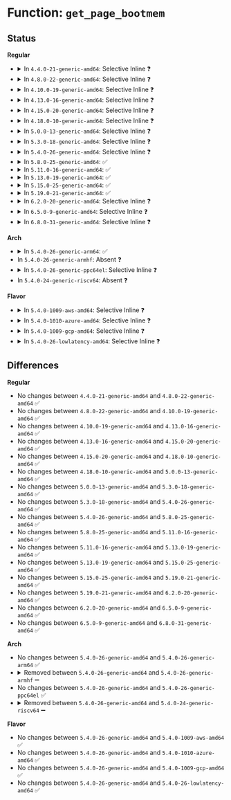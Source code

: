 # Function: <code>get_page_bootmem</code>

## Status
<b>Regular</b>
<ul>
<li>
<details>
<summary>In <code>4.4.0-21-generic-amd64</code>: Selective Inline ❓</summary>

```c
void get_page_bootmem(long unsigned int info, struct page * page, long unsigned int type)
```

```json
{
  "name": "get_page_bootmem",
  "collision_type": "Unique Global",
  "inline_type": "Selective",
  "funcs": [
    {
      "addr": 18446744071580876176,
      "name": "get_page_bootmem",
      "external": true,
      "loc": "mm/memory_hotplug.c:158",
      "file": "mm/memory_hotplug.c",
      "inline": "not declared, inlined",
      "caller_inline": [
        "mm/memory_hotplug.c:register_page_bootmem_info_node",
        "mm/memory_hotplug.c:register_page_bootmem_info_node",
        "mm/memory_hotplug.c:register_page_bootmem_info_node"
      ],
      "caller_func": [
        "arch/x86/mm/init_64.c:register_page_bootmem_memmap",
        "arch/x86/mm/init_64.c:register_page_bootmem_memmap",
        "arch/x86/mm/init_64.c:register_page_bootmem_memmap",
        "arch/x86/mm/init_64.c:register_page_bootmem_memmap",
        "arch/x86/mm/init_64.c:register_page_bootmem_memmap"
      ]
    }
  ],
  "symbols": [
    {
      "addr": 18446744071580876176,
      "name": "get_page_bootmem",
      "section": ".text",
      "bind": "STB_GLOBAL",
      "size": 28
    }
  ]
}
```
</details>
</li>
<li>
<details>
<summary>In <code>4.8.0-22-generic-amd64</code>: Selective Inline ❓</summary>

```c
void get_page_bootmem(long unsigned int info, struct page * page, long unsigned int type)
```

```json
{
  "name": "get_page_bootmem",
  "collision_type": "Unique Global",
  "inline_type": "Selective",
  "funcs": [
    {
      "addr": 18446744071595323308,
      "name": "get_page_bootmem",
      "external": true,
      "loc": "mm/memory_hotplug.c:179",
      "file": "mm/memory_hotplug.c",
      "inline": "not declared, inlined",
      "caller_inline": [
        "mm/memory_hotplug.c:register_page_bootmem_info_node",
        "mm/memory_hotplug.c:register_page_bootmem_info_node",
        "mm/memory_hotplug.c:register_page_bootmem_info_node"
      ],
      "caller_func": [
        "arch/x86/mm/init_64.c:register_page_bootmem_memmap",
        "arch/x86/mm/init_64.c:register_page_bootmem_memmap",
        "arch/x86/mm/init_64.c:register_page_bootmem_memmap",
        "arch/x86/mm/init_64.c:register_page_bootmem_memmap",
        "arch/x86/mm/init_64.c:register_page_bootmem_memmap"
      ]
    }
  ],
  "symbols": [
    {
      "addr": 18446744071581004240,
      "name": "get_page_bootmem",
      "section": ".text",
      "bind": "STB_GLOBAL",
      "size": 28
    }
  ]
}
```
</details>
</li>
<li>
<details>
<summary>In <code>4.10.0-19-generic-amd64</code>: Selective Inline ❓</summary>

```c
void get_page_bootmem(long unsigned int info, struct page * page, long unsigned int type)
```

```json
{
  "name": "get_page_bootmem",
  "collision_type": "Unique Global",
  "inline_type": "Selective",
  "funcs": [
    {
      "addr": 18446744071595571649,
      "name": "get_page_bootmem",
      "external": true,
      "loc": "mm/memory_hotplug.c:179",
      "file": "mm/memory_hotplug.c",
      "inline": "not declared, inlined",
      "caller_inline": [
        "mm/memory_hotplug.c:register_page_bootmem_info_node",
        "mm/memory_hotplug.c:register_page_bootmem_info_node"
      ],
      "caller_func": [
        "arch/x86/mm/init_64.c:register_page_bootmem_memmap",
        "arch/x86/mm/init_64.c:register_page_bootmem_memmap",
        "arch/x86/mm/init_64.c:register_page_bootmem_memmap",
        "arch/x86/mm/init_64.c:register_page_bootmem_memmap",
        "arch/x86/mm/init_64.c:register_page_bootmem_memmap"
      ]
    }
  ],
  "symbols": [
    {
      "addr": 18446744071581078176,
      "name": "get_page_bootmem",
      "section": ".text",
      "bind": "STB_GLOBAL",
      "size": 28
    }
  ]
}
```
</details>
</li>
<li>
<details>
<summary>In <code>4.13.0-16-generic-amd64</code>: Selective Inline ❓</summary>

```c
void get_page_bootmem(long unsigned int info, struct page * page, long unsigned int type)
```

```json
{
  "name": "get_page_bootmem",
  "collision_type": "Unique Global",
  "inline_type": "Selective",
  "funcs": [
    {
      "addr": 18446744071596499324,
      "name": "get_page_bootmem",
      "external": true,
      "loc": "mm/memory_hotplug.c:129",
      "file": "mm/memory_hotplug.c",
      "inline": "not declared, inlined",
      "caller_inline": [
        "mm/memory_hotplug.c:register_page_bootmem_info_node",
        "mm/memory_hotplug.c:register_page_bootmem_info_node"
      ],
      "caller_func": [
        "arch/x86/mm/init_64.c:register_page_bootmem_memmap",
        "arch/x86/mm/init_64.c:register_page_bootmem_memmap",
        "arch/x86/mm/init_64.c:register_page_bootmem_memmap",
        "arch/x86/mm/init_64.c:register_page_bootmem_memmap",
        "arch/x86/mm/init_64.c:register_page_bootmem_memmap",
        "arch/x86/mm/init_64.c:register_page_bootmem_memmap"
      ]
    }
  ],
  "symbols": [
    {
      "addr": 18446744071581125120,
      "name": "get_page_bootmem",
      "section": ".text",
      "bind": "STB_GLOBAL",
      "size": 28
    }
  ]
}
```
</details>
</li>
<li>
<details>
<summary>In <code>4.15.0-20-generic-amd64</code>: Selective Inline ❓</summary>

```c
void get_page_bootmem(long unsigned int info, struct page * page, long unsigned int type)
```

```json
{
  "name": "get_page_bootmem",
  "collision_type": "Unique Global",
  "inline_type": "Selective",
  "funcs": [
    {
      "addr": 18446744071602826695,
      "name": "get_page_bootmem",
      "external": true,
      "loc": "mm/memory_hotplug.c:137",
      "file": "mm/memory_hotplug.c",
      "inline": "not declared, inlined",
      "caller_inline": [
        "mm/memory_hotplug.c:register_page_bootmem_info_node",
        "mm/memory_hotplug.c:register_page_bootmem_info_node"
      ],
      "caller_func": [
        "arch/x86/mm/init_64.c:register_page_bootmem_memmap",
        "arch/x86/mm/init_64.c:register_page_bootmem_memmap",
        "arch/x86/mm/init_64.c:register_page_bootmem_memmap",
        "arch/x86/mm/init_64.c:register_page_bootmem_memmap",
        "arch/x86/mm/init_64.c:register_page_bootmem_memmap",
        "arch/x86/mm/init_64.c:register_page_bootmem_memmap"
      ]
    }
  ],
  "symbols": [
    {
      "addr": 18446744071581237808,
      "name": "get_page_bootmem",
      "section": ".text",
      "bind": "STB_GLOBAL",
      "size": 28
    }
  ]
}
```
</details>
</li>
<li>
<details>
<summary>In <code>4.18.0-10-generic-amd64</code>: Selective Inline ❓</summary>

```c
void get_page_bootmem(long unsigned int info, struct page * page, long unsigned int type)
```

```json
{
  "name": "get_page_bootmem",
  "collision_type": "Unique Global",
  "inline_type": "Selective",
  "funcs": [
    {
      "addr": 18446744071603000069,
      "name": "get_page_bootmem",
      "external": true,
      "loc": "mm/memory_hotplug.c:137",
      "file": "mm/memory_hotplug.c",
      "inline": "not declared, inlined",
      "caller_inline": [
        "mm/memory_hotplug.c:register_page_bootmem_info_node",
        "mm/memory_hotplug.c:register_page_bootmem_info_node"
      ],
      "caller_func": [
        "arch/x86/mm/init_64.c:register_page_bootmem_memmap",
        "arch/x86/mm/init_64.c:register_page_bootmem_memmap",
        "arch/x86/mm/init_64.c:register_page_bootmem_memmap",
        "arch/x86/mm/init_64.c:register_page_bootmem_memmap",
        "arch/x86/mm/init_64.c:register_page_bootmem_memmap",
        "arch/x86/mm/init_64.c:register_page_bootmem_memmap"
      ]
    }
  ],
  "symbols": [
    {
      "addr": 18446744071581383776,
      "name": "get_page_bootmem",
      "section": ".text",
      "bind": "STB_GLOBAL",
      "size": 28
    }
  ]
}
```
</details>
</li>
<li>
<details>
<summary>In <code>5.0.0-13-generic-amd64</code>: Selective Inline ❓</summary>

```c
void get_page_bootmem(long unsigned int info, struct page * page, long unsigned int type)
```

```json
{
  "name": "get_page_bootmem",
  "collision_type": "Unique Global",
  "inline_type": "Selective",
  "funcs": [
    {
      "addr": 18446744071604798890,
      "name": "get_page_bootmem",
      "external": true,
      "loc": "mm/memory_hotplug.c:137",
      "file": "mm/memory_hotplug.c",
      "inline": "not declared, inlined",
      "caller_inline": [
        "mm/memory_hotplug.c:register_page_bootmem_info_node",
        "mm/memory_hotplug.c:register_page_bootmem_info_node"
      ],
      "caller_func": [
        "arch/x86/mm/init_64.c:register_page_bootmem_memmap",
        "arch/x86/mm/init_64.c:register_page_bootmem_memmap",
        "arch/x86/mm/init_64.c:register_page_bootmem_memmap",
        "arch/x86/mm/init_64.c:register_page_bootmem_memmap",
        "arch/x86/mm/init_64.c:register_page_bootmem_memmap",
        "arch/x86/mm/init_64.c:register_page_bootmem_memmap"
      ]
    }
  ],
  "symbols": [
    {
      "addr": 18446744071581468000,
      "name": "get_page_bootmem",
      "section": ".text",
      "bind": "STB_GLOBAL",
      "size": 28
    }
  ]
}
```
</details>
</li>
<li>
<details>
<summary>In <code>5.3.0-18-generic-amd64</code>: Selective Inline ❓</summary>

```c
void get_page_bootmem(long unsigned int info, struct page * page, long unsigned int type)
```

```json
{
  "name": "get_page_bootmem",
  "collision_type": "Unique Global",
  "inline_type": "Selective",
  "funcs": [
    {
      "addr": 18446744071604902193,
      "name": "get_page_bootmem",
      "external": true,
      "loc": "mm/memory_hotplug.c:140",
      "file": "mm/memory_hotplug.c",
      "inline": "not declared, inlined",
      "caller_inline": [
        "mm/memory_hotplug.c:register_page_bootmem_info_node",
        "mm/memory_hotplug.c:register_page_bootmem_info_node"
      ],
      "caller_func": [
        "arch/x86/mm/init_64.c:register_page_bootmem_memmap",
        "arch/x86/mm/init_64.c:register_page_bootmem_memmap",
        "arch/x86/mm/init_64.c:register_page_bootmem_memmap",
        "arch/x86/mm/init_64.c:register_page_bootmem_memmap",
        "arch/x86/mm/init_64.c:register_page_bootmem_memmap",
        "arch/x86/mm/init_64.c:register_page_bootmem_memmap"
      ]
    }
  ],
  "symbols": [
    {
      "addr": 18446744071581583520,
      "name": "get_page_bootmem",
      "section": ".text",
      "bind": "STB_GLOBAL",
      "size": 28
    }
  ]
}
```
</details>
</li>
<li>
<details>
<summary>In <code>5.4.0-26-generic-amd64</code>: Selective Inline ❓</summary>

```c
void get_page_bootmem(long unsigned int info, struct page * page, long unsigned int type)
```

```json
{
  "name": "get_page_bootmem",
  "collision_type": "Unique Global",
  "inline_type": "Selective",
  "funcs": [
    {
      "addr": 18446744071604936071,
      "name": "get_page_bootmem",
      "external": true,
      "loc": "mm/memory_hotplug.c:140",
      "file": "mm/memory_hotplug.c",
      "inline": "not declared, inlined",
      "caller_inline": [
        "mm/memory_hotplug.c:register_page_bootmem_info_node",
        "mm/memory_hotplug.c:register_page_bootmem_info_node"
      ],
      "caller_func": [
        "arch/x86/mm/init_64.c:register_page_bootmem_memmap",
        "arch/x86/mm/init_64.c:register_page_bootmem_memmap",
        "arch/x86/mm/init_64.c:register_page_bootmem_memmap",
        "arch/x86/mm/init_64.c:register_page_bootmem_memmap",
        "arch/x86/mm/init_64.c:register_page_bootmem_memmap",
        "arch/x86/mm/init_64.c:register_page_bootmem_memmap"
      ]
    }
  ],
  "symbols": [
    {
      "addr": 18446744071581648192,
      "name": "get_page_bootmem",
      "section": ".text",
      "bind": "STB_GLOBAL",
      "size": 28
    }
  ]
}
```
</details>
</li>
<li>
<details>
<summary>In <code>5.8.0-25-generic-amd64</code>: ✅</summary>

```c
void get_page_bootmem(long unsigned int info, struct page * page, long unsigned int type)
```

```json
{
  "name": "get_page_bootmem",
  "collision_type": "Unique Global",
  "inline_type": "No",
  "funcs": [
    {
      "addr": 18446744071581865440,
      "name": "get_page_bootmem",
      "external": true,
      "loc": "mm/memory_hotplug.c:146",
      "file": "mm/memory_hotplug.c",
      "inline": "seen, unknown",
      "caller_inline": [],
      "caller_func": [
        "arch/x86/mm/init_64.c:register_page_bootmem_memmap",
        "arch/x86/mm/init_64.c:register_page_bootmem_memmap",
        "arch/x86/mm/init_64.c:register_page_bootmem_memmap",
        "arch/x86/mm/init_64.c:register_page_bootmem_memmap",
        "arch/x86/mm/init_64.c:register_page_bootmem_memmap",
        "arch/x86/mm/init_64.c:register_page_bootmem_memmap",
        "mm/memory_hotplug.c:register_page_bootmem_info_section",
        "mm/memory_hotplug.c:register_page_bootmem_info_node"
      ]
    }
  ],
  "symbols": [
    {
      "addr": 18446744071581865440,
      "name": "get_page_bootmem",
      "section": ".text",
      "bind": "STB_GLOBAL",
      "size": 28
    }
  ]
}
```
</details>
</li>
<li>
<details>
<summary>In <code>5.11.0-16-generic-amd64</code>: ✅</summary>

```c
void get_page_bootmem(long unsigned int info, struct page * page, long unsigned int type)
```

```json
{
  "name": "get_page_bootmem",
  "collision_type": "Unique Global",
  "inline_type": "No",
  "funcs": [
    {
      "addr": 18446744071581910320,
      "name": "get_page_bootmem",
      "external": true,
      "loc": "mm/memory_hotplug.c:146",
      "file": "mm/memory_hotplug.c",
      "inline": "seen, unknown",
      "caller_inline": [],
      "caller_func": [
        "arch/x86/mm/init_64.c:register_page_bootmem_memmap",
        "arch/x86/mm/init_64.c:register_page_bootmem_memmap",
        "arch/x86/mm/init_64.c:register_page_bootmem_memmap",
        "arch/x86/mm/init_64.c:register_page_bootmem_memmap",
        "arch/x86/mm/init_64.c:register_page_bootmem_memmap",
        "arch/x86/mm/init_64.c:register_page_bootmem_memmap",
        "mm/memory_hotplug.c:register_page_bootmem_info_section",
        "mm/memory_hotplug.c:register_page_bootmem_info_node"
      ]
    }
  ],
  "symbols": [
    {
      "addr": 18446744071581910320,
      "name": "get_page_bootmem",
      "section": ".text",
      "bind": "STB_GLOBAL",
      "size": 28
    }
  ]
}
```
</details>
</li>
<li>
<details>
<summary>In <code>5.13.0-19-generic-amd64</code>: ✅</summary>

```c
void get_page_bootmem(long unsigned int info, struct page * page, long unsigned int type)
```

```json
{
  "name": "get_page_bootmem",
  "collision_type": "Unique Global",
  "inline_type": "No",
  "funcs": [
    {
      "addr": 18446744071581756880,
      "name": "get_page_bootmem",
      "external": true,
      "loc": "mm/memory_hotplug.c:159",
      "file": "mm/memory_hotplug.c",
      "inline": "seen, unknown",
      "caller_inline": [],
      "caller_func": [
        "arch/x86/mm/init_64.c:register_page_bootmem_memmap",
        "arch/x86/mm/init_64.c:register_page_bootmem_memmap",
        "arch/x86/mm/init_64.c:register_page_bootmem_memmap",
        "arch/x86/mm/init_64.c:register_page_bootmem_memmap",
        "arch/x86/mm/init_64.c:register_page_bootmem_memmap",
        "arch/x86/mm/init_64.c:register_page_bootmem_memmap",
        "mm/memory_hotplug.c:register_page_bootmem_info_node",
        "mm/memory_hotplug.c:register_page_bootmem_info_node"
      ]
    }
  ],
  "symbols": [
    {
      "addr": 18446744071581756880,
      "name": "get_page_bootmem",
      "section": ".text",
      "bind": "STB_GLOBAL",
      "size": 28
    }
  ]
}
```
</details>
</li>
<li>
<details>
<summary>In <code>5.15.0-25-generic-amd64</code>: ✅</summary>

```c
void get_page_bootmem(long unsigned int info, struct page * page, long unsigned int type)
```

```json
{
  "name": "get_page_bootmem",
  "collision_type": "Unique Global",
  "inline_type": "No",
  "funcs": [
    {
      "addr": 18446744071582436096,
      "name": "get_page_bootmem",
      "external": true,
      "loc": "mm/bootmem_info.c:16",
      "file": "mm/bootmem_info.c",
      "inline": "seen, unknown",
      "caller_inline": [],
      "caller_func": [
        "arch/x86/mm/init_64.c:register_page_bootmem_memmap",
        "arch/x86/mm/init_64.c:register_page_bootmem_memmap",
        "arch/x86/mm/init_64.c:register_page_bootmem_memmap",
        "arch/x86/mm/init_64.c:register_page_bootmem_memmap",
        "arch/x86/mm/init_64.c:register_page_bootmem_memmap",
        "arch/x86/mm/init_64.c:register_page_bootmem_memmap",
        "mm/bootmem_info.c:register_page_bootmem_info_node",
        "mm/bootmem_info.c:register_page_bootmem_info_node"
      ]
    }
  ],
  "symbols": [
    {
      "addr": 18446744071582436096,
      "name": "get_page_bootmem",
      "section": ".text",
      "bind": "STB_GLOBAL",
      "size": 28
    }
  ]
}
```
</details>
</li>
<li>
<details>
<summary>In <code>5.19.0-21-generic-amd64</code>: ✅</summary>

```c
void get_page_bootmem(long unsigned int info, struct page * page, long unsigned int type)
```

```json
{
  "name": "get_page_bootmem",
  "collision_type": "Unique Global",
  "inline_type": "No",
  "funcs": [
    {
      "addr": 18446744071582953088,
      "name": "get_page_bootmem",
      "external": true,
      "loc": "mm/bootmem_info.c:17",
      "file": "mm/bootmem_info.c",
      "inline": "seen, unknown",
      "caller_inline": [],
      "caller_func": [
        "arch/x86/mm/init_64.c:register_page_bootmem_memmap",
        "arch/x86/mm/init_64.c:register_page_bootmem_memmap",
        "arch/x86/mm/init_64.c:register_page_bootmem_memmap",
        "arch/x86/mm/init_64.c:register_page_bootmem_memmap",
        "arch/x86/mm/init_64.c:register_page_bootmem_memmap",
        "arch/x86/mm/init_64.c:register_page_bootmem_memmap",
        "mm/bootmem_info.c:register_page_bootmem_info_node",
        "mm/bootmem_info.c:register_page_bootmem_info_node"
      ]
    }
  ],
  "symbols": [
    {
      "addr": 18446744071582953088,
      "name": "get_page_bootmem",
      "section": ".text",
      "bind": "STB_GLOBAL",
      "size": 38
    }
  ]
}
```
</details>
</li>
<li>
<details>
<summary>In <code>6.2.0-20-generic-amd64</code>: Selective Inline ❓</summary>

```c
void get_page_bootmem(long unsigned int info, struct page * page, long unsigned int type)
```

```json
{
  "name": "get_page_bootmem",
  "collision_type": "Unique Global",
  "inline_type": "Selective",
  "funcs": [
    {
      "addr": 18446744071627900312,
      "name": "get_page_bootmem",
      "external": true,
      "loc": "mm/bootmem_info.c:17",
      "file": "mm/bootmem_info.c",
      "inline": "not declared, inlined",
      "caller_inline": [
        "mm/bootmem_info.c:register_page_bootmem_info_node",
        "mm/bootmem_info.c:register_page_bootmem_info_node"
      ],
      "caller_func": [
        "arch/x86/mm/init_64.c:register_page_bootmem_memmap",
        "arch/x86/mm/init_64.c:register_page_bootmem_memmap",
        "arch/x86/mm/init_64.c:register_page_bootmem_memmap",
        "arch/x86/mm/init_64.c:register_page_bootmem_memmap",
        "arch/x86/mm/init_64.c:register_page_bootmem_memmap",
        "arch/x86/mm/init_64.c:register_page_bootmem_memmap"
      ]
    }
  ],
  "symbols": [
    {
      "addr": 18446744071583510640,
      "name": "get_page_bootmem",
      "section": ".text",
      "bind": "STB_GLOBAL",
      "size": 38
    }
  ]
}
```
</details>
</li>
<li>
<details>
<summary>In <code>6.5.0-9-generic-amd64</code>: Selective Inline ❓</summary>

```c
void get_page_bootmem(long unsigned int info, struct page * page, long unsigned int type)
```

```json
{
  "name": "get_page_bootmem",
  "collision_type": "Unique Global",
  "inline_type": "Selective",
  "funcs": [
    {
      "addr": 18446744071619663368,
      "name": "get_page_bootmem",
      "external": true,
      "loc": "mm/bootmem_info.c:17",
      "file": "mm/bootmem_info.c",
      "inline": "not declared, inlined",
      "caller_inline": [
        "mm/bootmem_info.c:register_page_bootmem_info_node",
        "mm/bootmem_info.c:register_page_bootmem_info_node"
      ],
      "caller_func": [
        "arch/x86/mm/init_64.c:register_page_bootmem_memmap",
        "arch/x86/mm/init_64.c:register_page_bootmem_memmap",
        "arch/x86/mm/init_64.c:register_page_bootmem_memmap",
        "arch/x86/mm/init_64.c:register_page_bootmem_memmap",
        "arch/x86/mm/init_64.c:register_page_bootmem_memmap",
        "arch/x86/mm/init_64.c:register_page_bootmem_memmap"
      ]
    }
  ],
  "symbols": [
    {
      "addr": 18446744071583725536,
      "name": "get_page_bootmem",
      "section": ".text",
      "bind": "STB_GLOBAL",
      "size": 38
    }
  ]
}
```
</details>
</li>
<li>
<details>
<summary>In <code>6.8.0-31-generic-amd64</code>: Selective Inline ❓</summary>

```c
void get_page_bootmem(long unsigned int info, struct page * page, long unsigned int type)
```

```json
{
  "name": "get_page_bootmem",
  "collision_type": "Unique Global",
  "inline_type": "Selective",
  "funcs": [
    {
      "addr": 18446744071621969416,
      "name": "get_page_bootmem",
      "external": true,
      "loc": "mm/bootmem_info.c:17",
      "file": "mm/bootmem_info.c",
      "inline": "not declared, inlined",
      "caller_inline": [
        "mm/bootmem_info.c:register_page_bootmem_info_node",
        "mm/bootmem_info.c:register_page_bootmem_info_node"
      ],
      "caller_func": [
        "arch/x86/mm/init_64.c:register_page_bootmem_memmap",
        "arch/x86/mm/init_64.c:register_page_bootmem_memmap",
        "arch/x86/mm/init_64.c:register_page_bootmem_memmap",
        "arch/x86/mm/init_64.c:register_page_bootmem_memmap",
        "arch/x86/mm/init_64.c:register_page_bootmem_memmap",
        "arch/x86/mm/init_64.c:register_page_bootmem_memmap"
      ]
    }
  ],
  "symbols": [
    {
      "addr": 18446744071583926288,
      "name": "get_page_bootmem",
      "section": ".text",
      "bind": "STB_GLOBAL",
      "size": 38
    }
  ]
}
```
</details>
</li>
</ul>
<b>Arch</b>
<ul>
<li>
<details>
<summary>In <code>5.4.0-26-generic-arm64</code>: ✅</summary>

```c
void get_page_bootmem(long unsigned int info, struct page * page, long unsigned int type)
```

```json
{
  "name": "get_page_bootmem",
  "collision_type": "Unique Global",
  "inline_type": "No",
  "funcs": [
    {
      "addr": 18446603336493097024,
      "name": "get_page_bootmem",
      "external": true,
      "loc": "mm/memory_hotplug.c:140",
      "file": "mm/memory_hotplug.c",
      "inline": "seen, unknown",
      "caller_inline": [],
      "caller_func": []
    }
  ],
  "symbols": [
    {
      "addr": 18446603336493097024,
      "name": "get_page_bootmem",
      "section": ".text",
      "bind": "STB_GLOBAL",
      "size": 128
    }
  ]
}
```
</details>
</li>
<li>
In <code>5.4.0-26-generic-armhf</code>: Absent ❓
</li>
<li>
<details>
<summary>In <code>5.4.0-26-generic-ppc64el</code>: Selective Inline ❓</summary>

```c
void get_page_bootmem(long unsigned int info, struct page * page, long unsigned int type)
```

```json
{
  "name": "get_page_bootmem",
  "collision_type": "Unique Global",
  "inline_type": "Selective",
  "funcs": [
    {
      "addr": 13835058055302632460,
      "name": "get_page_bootmem",
      "external": true,
      "loc": "mm/memory_hotplug.c:140",
      "file": "mm/memory_hotplug.c",
      "inline": "not declared, inlined",
      "caller_inline": [
        "mm/memory_hotplug.c:register_page_bootmem_info_node",
        "mm/memory_hotplug.c:register_page_bootmem_info_node"
      ],
      "caller_func": []
    }
  ],
  "symbols": [
    {
      "addr": 13835058055286548416,
      "name": "get_page_bootmem",
      "section": ".text",
      "bind": "STB_GLOBAL",
      "size": 60
    }
  ]
}
```
</details>
</li>
<li>
In <code>5.4.0-24-generic-riscv64</code>: Absent ❓
</li>
</ul>
<b>Flavor</b>
<ul>
<li>
<details>
<summary>In <code>5.4.0-1009-aws-amd64</code>: Selective Inline ❓</summary>

```c
void get_page_bootmem(long unsigned int info, struct page * page, long unsigned int type)
```

```json
{
  "name": "get_page_bootmem",
  "collision_type": "Unique Global",
  "inline_type": "Selective",
  "funcs": [
    {
      "addr": 18446744071604841531,
      "name": "get_page_bootmem",
      "external": true,
      "loc": "mm/memory_hotplug.c:140",
      "file": "mm/memory_hotplug.c",
      "inline": "not declared, inlined",
      "caller_inline": [
        "mm/memory_hotplug.c:register_page_bootmem_info_node",
        "mm/memory_hotplug.c:register_page_bootmem_info_node"
      ],
      "caller_func": [
        "arch/x86/mm/init_64.c:register_page_bootmem_memmap",
        "arch/x86/mm/init_64.c:register_page_bootmem_memmap",
        "arch/x86/mm/init_64.c:register_page_bootmem_memmap",
        "arch/x86/mm/init_64.c:register_page_bootmem_memmap",
        "arch/x86/mm/init_64.c:register_page_bootmem_memmap",
        "arch/x86/mm/init_64.c:register_page_bootmem_memmap"
      ]
    }
  ],
  "symbols": [
    {
      "addr": 18446744071581616928,
      "name": "get_page_bootmem",
      "section": ".text",
      "bind": "STB_GLOBAL",
      "size": 28
    }
  ]
}
```
</details>
</li>
<li>
<details>
<summary>In <code>5.4.0-1010-azure-amd64</code>: Selective Inline ❓</summary>

```c
void get_page_bootmem(long unsigned int info, struct page * page, long unsigned int type)
```

```json
{
  "name": "get_page_bootmem",
  "collision_type": "Unique Global",
  "inline_type": "Selective",
  "funcs": [
    {
      "addr": 18446744071604810592,
      "name": "get_page_bootmem",
      "external": true,
      "loc": "mm/memory_hotplug.c:140",
      "file": "mm/memory_hotplug.c",
      "inline": "not declared, inlined",
      "caller_inline": [
        "mm/memory_hotplug.c:register_page_bootmem_info_node",
        "mm/memory_hotplug.c:register_page_bootmem_info_node"
      ],
      "caller_func": [
        "arch/x86/mm/init_64.c:register_page_bootmem_memmap",
        "arch/x86/mm/init_64.c:register_page_bootmem_memmap",
        "arch/x86/mm/init_64.c:register_page_bootmem_memmap",
        "arch/x86/mm/init_64.c:register_page_bootmem_memmap",
        "arch/x86/mm/init_64.c:register_page_bootmem_memmap",
        "arch/x86/mm/init_64.c:register_page_bootmem_memmap"
      ]
    }
  ],
  "symbols": [
    {
      "addr": 18446744071581558256,
      "name": "get_page_bootmem",
      "section": ".text",
      "bind": "STB_GLOBAL",
      "size": 28
    }
  ]
}
```
</details>
</li>
<li>
<details>
<summary>In <code>5.4.0-1009-gcp-amd64</code>: Selective Inline ❓</summary>

```c
void get_page_bootmem(long unsigned int info, struct page * page, long unsigned int type)
```

```json
{
  "name": "get_page_bootmem",
  "collision_type": "Unique Global",
  "inline_type": "Selective",
  "funcs": [
    {
      "addr": 18446744071604918715,
      "name": "get_page_bootmem",
      "external": true,
      "loc": "mm/memory_hotplug.c:140",
      "file": "mm/memory_hotplug.c",
      "inline": "not declared, inlined",
      "caller_inline": [
        "mm/memory_hotplug.c:register_page_bootmem_info_node",
        "mm/memory_hotplug.c:register_page_bootmem_info_node"
      ],
      "caller_func": [
        "arch/x86/mm/init_64.c:register_page_bootmem_memmap",
        "arch/x86/mm/init_64.c:register_page_bootmem_memmap",
        "arch/x86/mm/init_64.c:register_page_bootmem_memmap",
        "arch/x86/mm/init_64.c:register_page_bootmem_memmap",
        "arch/x86/mm/init_64.c:register_page_bootmem_memmap",
        "arch/x86/mm/init_64.c:register_page_bootmem_memmap"
      ]
    }
  ],
  "symbols": [
    {
      "addr": 18446744071581608240,
      "name": "get_page_bootmem",
      "section": ".text",
      "bind": "STB_GLOBAL",
      "size": 28
    }
  ]
}
```
</details>
</li>
<li>
<details>
<summary>In <code>5.4.0-26-lowlatency-amd64</code>: Selective Inline ❓</summary>

```c
void get_page_bootmem(long unsigned int info, struct page * page, long unsigned int type)
```

```json
{
  "name": "get_page_bootmem",
  "collision_type": "Unique Global",
  "inline_type": "Selective",
  "funcs": [
    {
      "addr": 18446744071604940242,
      "name": "get_page_bootmem",
      "external": true,
      "loc": "mm/memory_hotplug.c:140",
      "file": "mm/memory_hotplug.c",
      "inline": "not declared, inlined",
      "caller_inline": [
        "mm/memory_hotplug.c:register_page_bootmem_info_node",
        "mm/memory_hotplug.c:register_page_bootmem_info_node"
      ],
      "caller_func": [
        "arch/x86/mm/init_64.c:register_page_bootmem_memmap",
        "arch/x86/mm/init_64.c:register_page_bootmem_memmap",
        "arch/x86/mm/init_64.c:register_page_bootmem_memmap",
        "arch/x86/mm/init_64.c:register_page_bootmem_memmap",
        "arch/x86/mm/init_64.c:register_page_bootmem_memmap",
        "arch/x86/mm/init_64.c:register_page_bootmem_memmap"
      ]
    }
  ],
  "symbols": [
    {
      "addr": 18446744071581674432,
      "name": "get_page_bootmem",
      "section": ".text",
      "bind": "STB_GLOBAL",
      "size": 28
    }
  ]
}
```
</details>
</li>
</ul>

## Differences
<b>Regular</b>
<ul>
<li>
No changes between <code>4.4.0-21-generic-amd64</code> and <code>4.8.0-22-generic-amd64</code> ✅
</li>
<li>
No changes between <code>4.8.0-22-generic-amd64</code> and <code>4.10.0-19-generic-amd64</code> ✅
</li>
<li>
No changes between <code>4.10.0-19-generic-amd64</code> and <code>4.13.0-16-generic-amd64</code> ✅
</li>
<li>
No changes between <code>4.13.0-16-generic-amd64</code> and <code>4.15.0-20-generic-amd64</code> ✅
</li>
<li>
No changes between <code>4.15.0-20-generic-amd64</code> and <code>4.18.0-10-generic-amd64</code> ✅
</li>
<li>
No changes between <code>4.18.0-10-generic-amd64</code> and <code>5.0.0-13-generic-amd64</code> ✅
</li>
<li>
No changes between <code>5.0.0-13-generic-amd64</code> and <code>5.3.0-18-generic-amd64</code> ✅
</li>
<li>
No changes between <code>5.3.0-18-generic-amd64</code> and <code>5.4.0-26-generic-amd64</code> ✅
</li>
<li>
No changes between <code>5.4.0-26-generic-amd64</code> and <code>5.8.0-25-generic-amd64</code> ✅
</li>
<li>
No changes between <code>5.8.0-25-generic-amd64</code> and <code>5.11.0-16-generic-amd64</code> ✅
</li>
<li>
No changes between <code>5.11.0-16-generic-amd64</code> and <code>5.13.0-19-generic-amd64</code> ✅
</li>
<li>
No changes between <code>5.13.0-19-generic-amd64</code> and <code>5.15.0-25-generic-amd64</code> ✅
</li>
<li>
No changes between <code>5.15.0-25-generic-amd64</code> and <code>5.19.0-21-generic-amd64</code> ✅
</li>
<li>
No changes between <code>5.19.0-21-generic-amd64</code> and <code>6.2.0-20-generic-amd64</code> ✅
</li>
<li>
No changes between <code>6.2.0-20-generic-amd64</code> and <code>6.5.0-9-generic-amd64</code> ✅
</li>
<li>
No changes between <code>6.5.0-9-generic-amd64</code> and <code>6.8.0-31-generic-amd64</code> ✅
</li>
</ul>
<b>Arch</b>
<ul>
<li>
No changes between <code>5.4.0-26-generic-amd64</code> and <code>5.4.0-26-generic-arm64</code> ✅
</li>
<li>
<details>
<summary>Removed between <code>5.4.0-26-generic-amd64</code> and <code>5.4.0-26-generic-armhf</code> ➖</summary>

```c
void get_page_bootmem(long unsigned int info, struct page * page, long unsigned int type)
```
</details>
</li>
<li>
No changes between <code>5.4.0-26-generic-amd64</code> and <code>5.4.0-26-generic-ppc64el</code> ✅
</li>
<li>
<details>
<summary>Removed between <code>5.4.0-26-generic-amd64</code> and <code>5.4.0-24-generic-riscv64</code> ➖</summary>

```c
void get_page_bootmem(long unsigned int info, struct page * page, long unsigned int type)
```
</details>
</li>
</ul>
<b>Flavor</b>
<ul>
<li>
No changes between <code>5.4.0-26-generic-amd64</code> and <code>5.4.0-1009-aws-amd64</code> ✅
</li>
<li>
No changes between <code>5.4.0-26-generic-amd64</code> and <code>5.4.0-1010-azure-amd64</code> ✅
</li>
<li>
No changes between <code>5.4.0-26-generic-amd64</code> and <code>5.4.0-1009-gcp-amd64</code> ✅
</li>
<li>
No changes between <code>5.4.0-26-generic-amd64</code> and <code>5.4.0-26-lowlatency-amd64</code> ✅
</li>
</ul>
